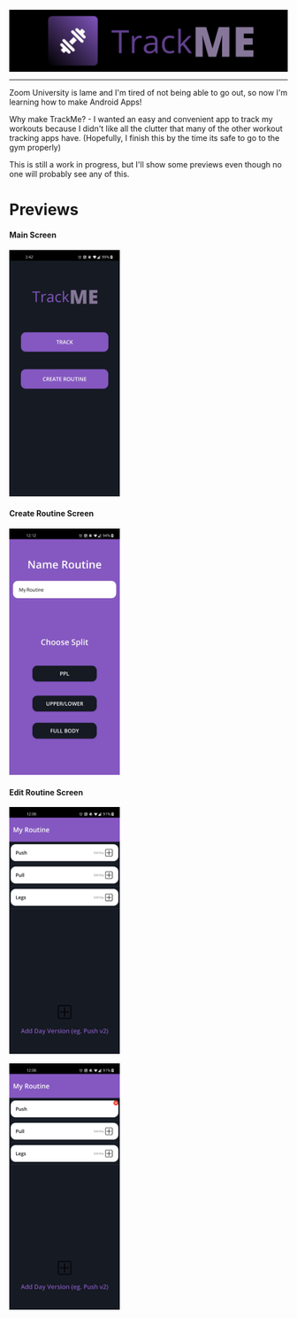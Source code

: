 <p align="center">
    <img src="images/AppBanner.png" width="700" align="center">
</p>
<hr/>

Zoom University is lame and I'm tired of not being able to go out, so now I'm learning how to make Android Apps!

Why make TrackMe? - I wanted an easy and convenient app to track my workouts because I didn't like all the clutter that many of the other workout tracking apps have. (Hopefully, I finish this by the time its safe to go to the gym properly)

This is still a work in progress, but I'll show some previews even though no one will probably see any of this.

# Previews
#### Main Screen
<p>
    <img src="images/MainScreen.jpg" width="200">
</p>


#### Create Routine Screen
<p>
    <img src="images/CreateRoutineScreen.jpg" width="200">
</p>


#### Edit Routine Screen
<p>
    <img src="images/EditListViewStart.jpg" width="200">
</p>

<p>
    <img src="images/EditListViewDelete.jpg" width="200">
</p>
